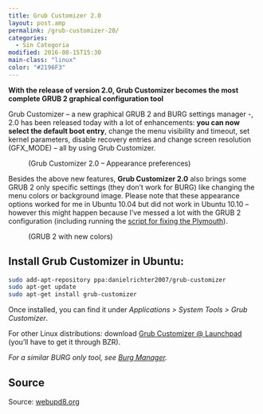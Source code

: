 ```yaml
---
title: Grub Customizer 2.0
layout: post.amp
permalink: /grub-customizer-20/
categories:
  - Sin Categoria
modified: 2016-08-15T15:30
main-class: "linux"
color: "#2196F3"
---
```


<figure>
    <amp-img on="tap:lightbox1" role="button" tabindex="0" layout="responsive" alt="Grub Customizer 2.0" src="https://lh3.ggpht.com/_1QSDkzYY2vc/TOmPPw_WKsI/AAAAAAAACUo/3JHDf60vuSc/s400/grub-customizer-2.0.png"></amp-img>
</figure>

__With the release of version 2.0, Grub Customizer becomes the most complete GRUB 2 graphical configuration tool__


Grub Customizer &#8211; a new graphical GRUB 2 and BURG settings manager -, 2.0 has been released today with a lot of enhancements: <b>you can now select the default boot entry</b>, change the menu visibility and timeout, set kernel parameters, disable recovery entries and change screen resolution (GFX_MODE) &#8211; all by using Grub Customizer.

<figure>
    <amp-img on="tap:lightbox1" role="button" tabindex="0" layout="responsive" width="695" height="465" alt="Grub Customizer appearance" src="https://lh4.ggpht.com/_1QSDkzYY2vc/TOmPgMD2l4I/AAAAAAAACUs/O4iov5Q5lMY/s800/grub-customizer-appearence.png"></amp-img>
    <figcaption>(Grub Customizer 2.0 &#8211; Appearance preferences)</figcaption>
</figure>

Besides the above new features, <b>Grub Customizer 2.0</b> also brings some GRUB 2 only specific settings (they don&#8217;t work for BURG) like changing the menu colors or background image. Please note that these appearance options worked for me in Ubuntu 10.04 but did not work in Ubuntu 10.10 &#8211; however this might happen because I&#8217;ve messed a lot with the GRUB 2 configuration (including running the <a href="http://www.webupd8.org/2010/10/script-to-fix-ubuntu-plymouth-for.html" title="Script To Fix The Ubuntu Plymouth For Proprietary Nvidia And ATI Graphics Drivers">script for fixing the Plymouth</a>).

<figure>
    <amp-img on="tap:lightbox1" role="button" tabindex="0" layout="responsive" alt="Grub 2 - colors" src="https://lh3.ggpht.com/_1QSDkzYY2vc/TOmWY9zu60I/AAAAAAAACUw/T1I8twGbj9g/s288/grub2-colors.png"></amp-img>
    <figcaption>(GRUB 2 with new colors)</figcaption>
</figure>

## Install Grub Customizer in Ubuntu:

```bash
sudo add-apt-repository ppa:danielrichter2007/grub-customizer
sudo apt-get update
sudo apt-get install grub-customizer
```

Once installed, you can find it under <i>Applications > System Tools > Grub Customizer</i>.

For other Linux distributions: download <a class="external" href="https://code.launchpad.net/grub-customizer">Grub Customizer @ Launchpad</a> (you&#8217;ll have to get it through BZR).

_For a similar BURG only tool, see <a href="http://www.webupd8.org/2010/11/burg-manager-10-released-with-option-to.html">Burg Manager</a>._

## Source

Source: <a href="http://www.webupd8.org/2010/11/grub-customizer-20-can-change-default.html" target="_blank">webupd8.org</a>
